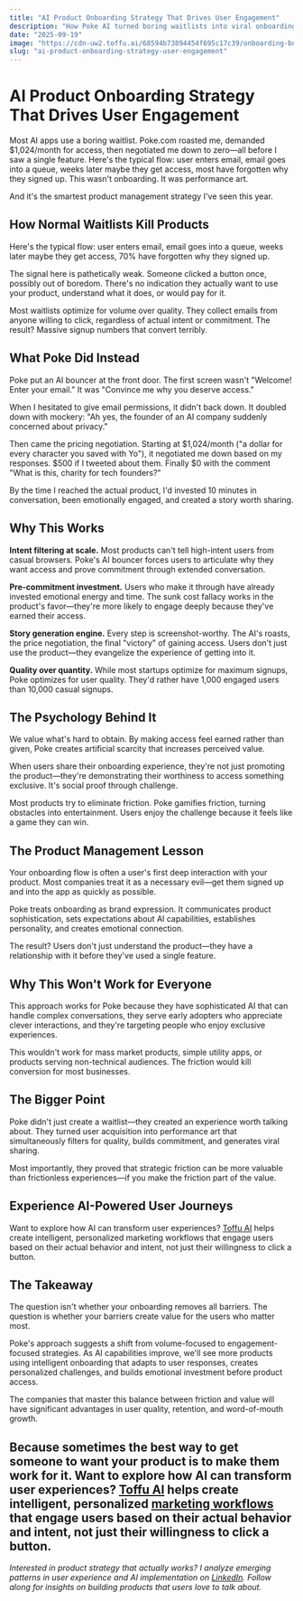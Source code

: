 ```yaml
---
title: "AI Product Onboarding Strategy That Drives User Engagement"
description: "How Poke AI turned boring waitlists into viral onboarding experiences. Product management lessons for AI companies on user filtering and engagement."
date: "2025-09-19"
image: "https://cdn-uw2.toffu.ai/68594b73894454f695c17c39/onboarding-bouncer-toffu.jpg"
slug: "ai-product-onboarding-strategy-user-engagement"
---
```


# AI Product Onboarding Strategy That Drives User Engagement

Most AI apps use a boring waitlist. Poke.com roasted me, demanded $1,024/month for access, then negotiated me down to zero—all before I saw a single feature.
Here's the typical flow: user enters email, email goes into a queue, weeks later maybe they get access, most have forgotten why they signed up.
This wasn't onboarding. It was performance art.

And it's the smartest product management strategy I've seen this year.

## How Normal Waitlists Kill Products

Here's the typical flow: user enters email, email goes into a queue, weeks later maybe they get access, 70% have forgotten why they signed up.

The signal here is pathetically weak. Someone clicked a button once, possibly out of boredom. There's no indication they actually want to use your product, understand what it does, or would pay for it.

Most waitlists optimize for volume over quality. They collect emails from anyone willing to click, regardless of actual intent or commitment. The result? Massive signup numbers that convert terribly.

## What Poke Did Instead

Poke put an AI bouncer at the front door. The first screen wasn't "Welcome! Enter your email." It was "Convince me why you deserve access."

When I hesitated to give email permissions, it didn't back down. It doubled down with mockery: "Ah yes, the founder of an AI company suddenly concerned about privacy."

Then came the pricing negotiation. Starting at $1,024/month ("a dollar for every character you saved with Yo"), it negotiated me down based on my responses. $500 if I tweeted about them. Finally $0 with the comment "What is this, charity for tech founders?"

By the time I reached the actual product, I'd invested 10 minutes in conversation, been emotionally engaged, and created a story worth sharing.

## Why This Works

**Intent filtering at scale.** Most products can't tell high-intent users from casual browsers. Poke's AI bouncer forces users to articulate why they want access and prove commitment through extended conversation.

**Pre-commitment investment.** Users who make it through have already invested emotional energy and time. The sunk cost fallacy works in the product's favor—they're more likely to engage deeply because they've earned their access.

**Story generation engine.** Every step is screenshot-worthy. The AI's roasts, the price negotiation, the final "victory" of gaining access. Users don't just use the product—they evangelize the experience of getting into it.

**Quality over quantity.** While most startups optimize for maximum signups, Poke optimizes for user quality. They'd rather have 1,000 engaged users than 10,000 casual signups.

## The Psychology Behind It

We value what's hard to obtain. By making access feel earned rather than given, Poke creates artificial scarcity that increases perceived value.

When users share their onboarding experience, they're not just promoting the product—they're demonstrating their worthiness to access something exclusive. It's social proof through challenge.

Most products try to eliminate friction. Poke gamifies friction, turning obstacles into entertainment. Users enjoy the challenge because it feels like a game they can win.

## The Product Management Lesson

Your onboarding flow is often a user's first deep interaction with your product. Most companies treat it as a necessary evil—get them signed up and into the app as quickly as possible.

Poke treats onboarding as brand expression. It communicates product sophistication, sets expectations about AI capabilities, establishes personality, and creates emotional connection.

The result? Users don't just understand the product—they have a relationship with it before they've used a single feature.

## Why This Won't Work for Everyone

This approach works for Poke because they have sophisticated AI that can handle complex conversations, they serve early adopters who appreciate clever interactions, and they're targeting people who enjoy exclusive experiences.

This wouldn't work for mass market products, simple utility apps, or products serving non-technical audiences. The friction would kill conversion for most businesses.

## The Bigger Point

Poke didn't just create a waitlist—they created an experience worth talking about. They turned user acquisition into performance art that simultaneously filters for quality, builds commitment, and generates viral sharing.

Most importantly, they proved that strategic friction can be more valuable than frictionless experiences—if you make the friction part of the value.

## Experience AI-Powered User Journeys

Want to explore how AI can transform user experiences? [Toffu AI](https://toffu.ai) helps create intelligent, personalized marketing workflows that engage users based on their actual behavior and intent, not just their willingness to click a button.

## The Takeaway

The question isn't whether your onboarding removes all barriers. The question is whether your barriers create value for the users who matter most.

Poke's approach suggests a shift from volume-focused to engagement-focused strategies. As AI capabilities improve, we'll see more products using intelligent onboarding that adapts to user responses, creates personalized challenges, and builds emotional investment before product access.

The companies that master this balance between friction and value will have significant advantages in user quality, retention, and word-of-mouth growth.

Because sometimes the best way to get someone to want your product is to make them work for it.
Want to explore how AI can transform user experiences? [Toffu AI](https://toffu.ai) helps create intelligent, personalized [marketing workflows](https://toffu.ai/tools) that engage users based on their actual behavior and intent, not just their willingness to click a button.
---

*Interested in product strategy that actually works? I analyze emerging patterns in user experience and AI implementation on [LinkedIn](https://linkedin.com/in/orarbel). Follow along for insights on building products that users love to talk about.*